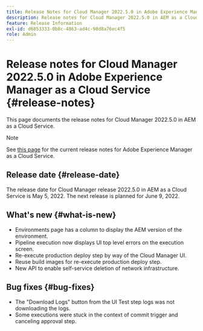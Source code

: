```yaml
---
title: Release Notes for Cloud Manager 2022.5.0 in Adobe Experience Manager as a Cloud Service
description: Release notes for Cloud Manager 2022.5.0 in AEM as a Cloud Service.
feature: Release Information
exl-id: d6853333-0b8c-4863-ad4c-98d8a76ec4f5
role: Admin
---
```

# Release notes for Cloud Manager 2022.5.0 in Adobe Experience Manager as a Cloud Service {#release-notes}

This page documents the release notes for Cloud Manager 2022.5.0 in AEM as a Cloud Service.

>[!NOTE]
>
>See [this page](/help/release-notes/release-notes-cloud/release-notes-current.md) for the current release notes for Adobe Experience Manager as a Cloud Service.

## Release date {#release-date}

The release date for Cloud Manager release 2022.5.0 in AEM as a Cloud Service is May 5, 2022. The next release is planned for June 9, 2022.

## What's new {#what-is-new}

* Environments page has a column to display the AEM version of the environment. 
* Pipeline execution now displays UI top level errors on the execution screen.
* Re-execute production deploy step by way of the Cloud Manager UI.
* Reuse build images for re-execute production deploy step.
* New API to enable self-service deletion of network infrastructure.

## Bug fixes {#bug-fixes}

* The "Download Logs" button from the UI Test step logs was not downloading the logs.
* Some executions were stuck in the context of commit trigger and canceling approval step.

